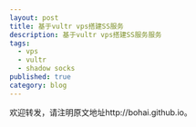 ```yaml
---
layout: post
title: 基于vultr vps搭建SS服务
description: 基于vultr vps搭建SS服务服务
tags:
  - vps
  - vultr
  - shadow socks
published: true
category: blog
---
```

欢迎转发，请注明原文地址http://bohai.github.io。




[寻觅神迹]:    http://bohai.github.io  "寻觅神迹"
